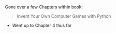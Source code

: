 Gone over a few Chapters within book:
> Invent Your Own Computer Games with Python

- Went up to Chapter 4 thus far